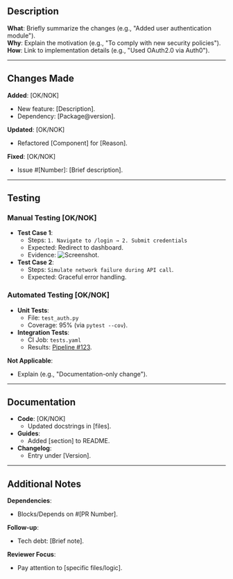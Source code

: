 ## Description  
**What**: Briefly summarize the changes (e.g., "Added user authentication module").  
**Why**: Explain the motivation (e.g., "To comply with new security policies").  
**How**: Link to implementation details (e.g., "Used OAuth2.0 via Auth0").  

---

## Changes Made
**Added**: [OK/NOK]
- New feature: [Description].  
- Dependency: [Package@version].  

**Updated**: [OK/NOK]
- Refactored [Component] for [Reason].  

**Fixed**: [OK/NOK]
- Issue #[Number]: [Brief description].  

---

## Testing
### Manual Testing [OK/NOK]
- **Test Case 1**:  
    - Steps: `1. Navigate to /login → 2. Submit credentials`  
    - Expected: Redirect to dashboard.  
    - Evidence: ![Screenshot](link).  
- **Test Case 2**:  
    - Steps: `Simulate network failure during API call`.  
    - Expected: Graceful error handling.  

### Automated Testing [OK/NOK]
- **Unit Tests**:  
    - File: `test_auth.py`  
    - Coverage: 95% (via `pytest --cov`).  
- **Integration Tests**:  
    - CI Job: `tests.yaml`  
    - Results: [Pipeline #123](link).  

**Not Applicable**:  
- Explain (e.g., "Documentation-only change").  

---

## Documentation
- **Code**: [OK/NOK]
    - Updated docstrings in [files].  
- **Guides**:
    - Added [section] to README.  
- **Changelog**:
    - Entry under [Version].  

---

## Additional Notes  
**Dependencies**:  
- Blocks/Depends on #[PR Number].  

**Follow-up**:  
- Tech debt: [Brief note].  

**Reviewer Focus**:  
- Pay attention to [specific files/logic].  
